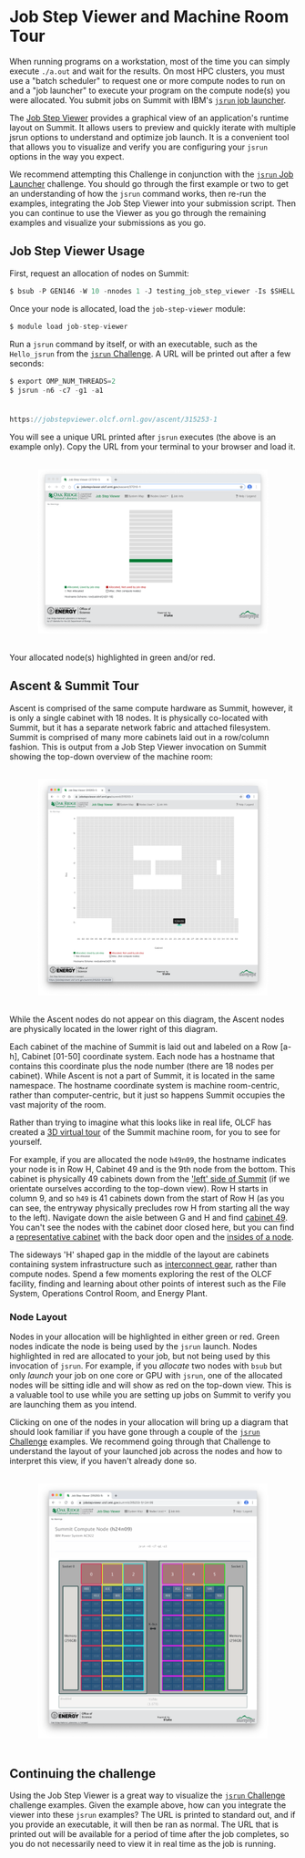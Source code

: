 # Job Step Viewer and Machine Room Tour

When running programs on a workstation, most of the time you can simply execute `./a.out` and wait for the results. On most HPC clusters, you must use a "batch scheduler" to request one or more compute nodes to run on and a "job launcher" to execute your program on the compute node(s) you were allocated. You submit jobs on Summit with IBM's [`jsrun` job launcher](../jsrun_Job_Launcher).

The [Job Step Viewer](https://jobstepviewer.olcf.ornl.gov/) provides a graphical view of an application's runtime layout on Summit. It allows users to preview and quickly iterate with multiple jsrun options to understand and optimize job launch. It is a convenient tool that allows you to visualize and verify you are configuring your `jsrun` options in the way you expect.

We recommend attempting this Challenge in conjunction with the [`jsrun` Job Launcher](../jsrun_Job_Launcher) challenge. You should go through the first example or two to get an understanding of how the `jsrun` command works, then re-run the examples, integrating the Job Step Viewer into your submission script. Then you can continue to use the Viewer as you go through the remaining examples and visualize your submissions as you go.

## Job Step Viewer Usage

First, request an allocation of nodes on Summit:

```c
$ bsub -P GEN146 -W 10 -nnodes 1 -J testing_job_step_viewer -Is $SHELL
```

Once your node is allocated, load the `job-step-viewer` module:

```c
$ module load job-step-viewer
```

Run a `jsrun` command by itself, or with an executable, such as the `Hello_jsrun` from the [`jsrun` Challenge](../jsrun_Job_Launcher). A URL will be printed out after a few seconds:

```c
$ export OMP_NUM_THREADS=2
$ jsrun -n6 -c7 -g1 -a1


https://jobstepviewer.olcf.ornl.gov/ascent/315253-1

```

You will see a unique URL printed after `jsrun` executes (the above is an example only). Copy the URL from your terminal to your browser and load it.

<br>
<center>
<img src="images/jsviewer_4.png" style="width:80%">
</center>
<br>

Your allocated node(s) highlighted in green and/or red.

## Ascent & Summit Tour

Ascent is comprised of the same compute hardware as Summit, however, it is only a single cabinet with 18 nodes. It is physically co-located with Summit, but it has a separate network fabric and attached filesystem. Summit is comprised of many more cabinets laid out in a row/column fashion. This is output from a Job Step Viewer invocation on Summit showing the top-down overview of the machine room:

<br>
<center>
<img src="images/jsviewer_1.png" style="width:80%">
</center>
<br>

While the Ascent nodes do not appear on this diagram, the Ascent nodes are physically located in the lower right of this diagram.

Each cabinet of the machine of Summit is laid out and labeled on a Row [a-h], Cabinet [01-50] coordinate system. Each node has a hostname that contains this coordinate plus the node number (there are 18 nodes per cabinet). While Ascent is not a part of Summit, it is located in the same namespace. The hostname coordinate system is machine room-centric, rather than computer-centric, but it just so happens Summit occupies the vast majority of the room.

Rather than trying to imagine what this looks like in real life, OLCF has created a [3D virtual tour](https://my.matterport.com/show/?m=iBfbj7ET4LT) of the Summit machine room, for you to see for yourself.

For example, if you are allocated the node `h49n09`, the hostname indicates your node is in Row H, Cabinet 49 and is the 9th node from the bottom. This cabinet is physically 49 cabinets down from the ['left' side of Summit](https://my.matterport.com/show/?m=iBfbj7ET4LT&sr=-.4,-1.13&ss=110) (if we orientate ourselves according to the top-down view). Row H starts in column 9, and so `h49` is 41 cabinets down from the start of Row H (as you can see, the entryway physically precludes row H from starting all the way to the left). Navigate down the aisle between G and H and find [cabinet 49](https://my.matterport.com/show/?m=iBfbj7ET4LT). You can't see the nodes with the cabinet door closed here, but you can find a [representative cabinet](https://my.matterport.com/show/?m=iBfbj7ET4LT&sr=-.31,.18&ss=82) with the back door open and the [insides of a node](https://my.matterport.com/show/?m=iBfbj7ET4LT&sr=-2.53,.12&ss=11).

The sideways 'H' shaped gap in the middle of the layout are cabinets containing system infrastructure such as [interconnect gear](https://my.matterport.com/show/?m=iBfbj7ET4LT&sr=-.51,.9&ss=86), rather than compute nodes. Spend a few moments exploring the rest of the OLCF facility, finding and learning about other points of interest such as the File System, Operations Control Room, and Energy Plant.

### Node Layout

Nodes in your allocation will be highlighted in either green or red. Green nodes indicate the node is being used by the `jsrun` launch. Nodes highlighted in red are allocated to your job, but not being used by this invocation of `jsrun`. For example, if you _allocate_ two nodes with `bsub` but only _launch_ your job on one core or GPU with `jsrun`, one of the allocated nodes will be sitting idle and will show as red on the top-down view. This is a valuable tool to use while you are setting up jobs on Summit to verify you are launching them as you intend.

Clicking on one of the nodes in your allocation will bring up a diagram that should look familiar if you have gone through a couple of the [`jsrun` Challenge](../jsrun_Job_Launcher) examples. We recommend going through that Challenge to understand the layout of your launched job across the nodes and how to interpret this view, if you haven't already done so.

<br>
<center>
<img src="images/jsviewer_2.png" style="width:80%">
</center>
<br>

## Continuing the challenge

Using the Job Step Viewer is a great way to visualize the [`jsrun` Challenge](../jsrun_Job_Launcher) challenge examples. Given the example above, how can you integrate the viewer into these `jsrun` examples? The URL is printed to standard out, and if you provide an executable, it will then be ran as normal. The URL that is printed out will be available for a period of time after the job completes, so you do not necessarily need to view it in real time as the job is running.
